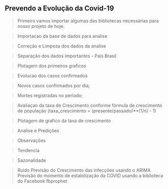 ##  Prevendo a Evolução da Covid-19


>Primeiro vamos importar algumas das bibliotecas necessárias para nosso projeto de hoje.

>Importacao da base de dados para analise

> Correção e Limpeza dos dados da analise

> Separação dos dados importantes - País Brasil

> Plotagem dos primeiros graficos

> Evolucao dos casos confirmados

> Novos casos confirmados por dia;

> Mortes registradas no periodo;

> Avaliaçao da taxa de Crescimento conforme fórmula de crescimento de população (taxa_crescimento = (presente/passado)**(1/n) - 1)

> Plotagem de grafico da taxa de crescimento

> Analise e Predições

> Observações

> Tendencia

> Sazonalidade

> Ruido
> Previsão do Crescimento das infecções usando o ARIMA
> Previsão do momento de estabilização da COVID usando a biblioteca do Facebook fbprophet

